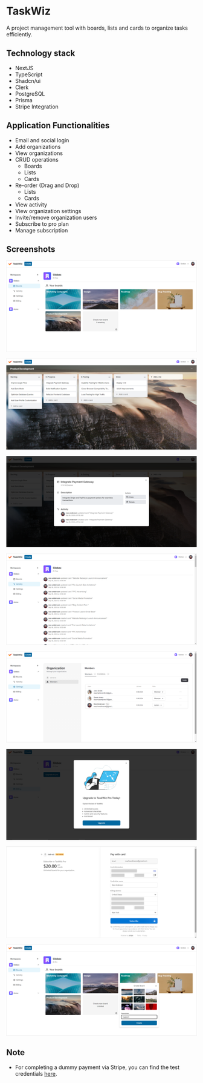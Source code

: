# TaskWiz

A project management tool with boards, lists and cards to organize tasks efficiently.

## Technology stack

- NextJS
- TypeScript
- Shadcn/ui
- Clerk
- PostgreSQL
- Prisma
- Stripe Integration

## Application Functionalities

- Email and social login
- Add organizations
- View organizations
- CRUD operations
  - Boards
  - Lists
  - Cards
- Re-order (Drag and Drop)
  - Lists
  - Cards
- View activity
- View organization settings
- Invite/remove organization users
- Subscribe to pro plan
- Manage subscription

## Screenshots

![Image-1](/public/project-screenshots/image-1.png)

![Image-2](/public/project-screenshots/image-2.png)

![Image-3](/public/project-screenshots/image-3.png)

![Image-4](/public/project-screenshots/image-4.png)

![Image-5](/public/project-screenshots/image-5.png)

![Image-6](/public/project-screenshots/image-6.png)

![Image-7](/public/project-screenshots/image-7.png)

![Image-8](/public/project-screenshots/image-8.png)

## Note

- For completing a dummy payment via Stripe, you can find the test credentials [here](/public/test-card-details.txt).
